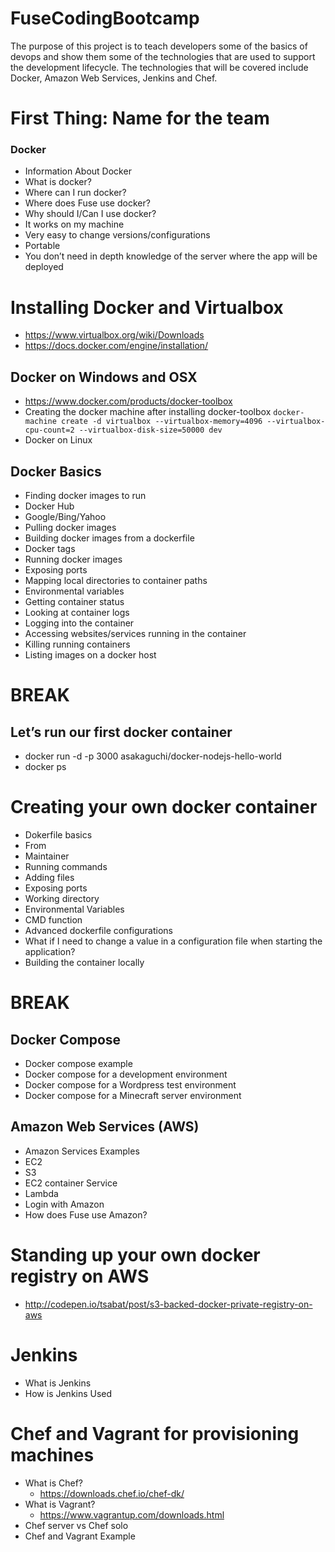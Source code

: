 # FuseCodingBootcamp

The purpose of this project is to teach developers some of the basics of devops and show them some of the technologies that are used to support the development lifecycle.  The technologies that will be covered include Docker, Amazon Web Services, Jenkins and Chef. 


# First Thing:  Name for the team


### Docker
* Information About Docker
* What is docker?
* Where can I run docker?
* Where does Fuse use docker?
* Why should I/Can I use docker?
* It works on my machine
* Very easy to change versions/configurations
* Portable
* You don’t need in depth knowledge of the server where the app will be deployed

# Installing Docker and Virtualbox
  * https://www.virtualbox.org/wiki/Downloads
  * https://docs.docker.com/engine/installation/
  
## Docker on Windows and OSX
  * https://www.docker.com/products/docker-toolbox
* Creating the docker machine after installing docker-toolbox
```docker-machine create -d virtualbox --virtualbox-memory=4096 --virtualbox-cpu-count=2 --virtualbox-disk-size=50000 dev```
* Docker on Linux


## Docker Basics
* Finding docker images to run
* Docker Hub
* Google/Bing/Yahoo
* Pulling docker images
* Building docker images from a dockerfile
* Docker tags
* Running docker images
* Exposing ports
* Mapping local directories to container paths
* Environmental variables
* Getting container status
* Looking at container logs
* Logging into the container
* Accessing websites/services running in the container
* Killing running containers
* Listing images on a docker host

# BREAK
## Let’s run our first docker container
* docker run -d -p 3000 asakaguchi/docker-nodejs-hello-world
* docker ps

# Creating your own docker container
* Dokerfile basics
* From
* Maintainer
* Running commands
* Adding files
* Exposing ports
* Working directory
* Environmental Variables
* CMD function
* Advanced dockerfile configurations
* What if I need to change a value in a configuration file when starting the application?
* Building the container locally

# BREAK

## Docker Compose
* Docker compose example
* Docker compose for a development environment
* Docker compose for a Wordpress test environment
* Docker compose for a Minecraft server environment

## Amazon Web Services (AWS)
* Amazon Services Examples
* EC2
* S3
* EC2 container Service
* Lambda
* Login with Amazon
* How does Fuse use Amazon?

# Standing up your own docker registry on AWS
* http://codepen.io/tsabat/post/s3-backed-docker-private-registry-on-aws

# Jenkins
* What is Jenkins
* How is Jenkins Used

# Chef and Vagrant for provisioning machines
* What is Chef?
	* https://downloads.chef.io/chef-dk/
* What is Vagrant?
	* https://www.vagrantup.com/downloads.html
* Chef server vs Chef solo
* Chef and Vagrant Example
	
	


